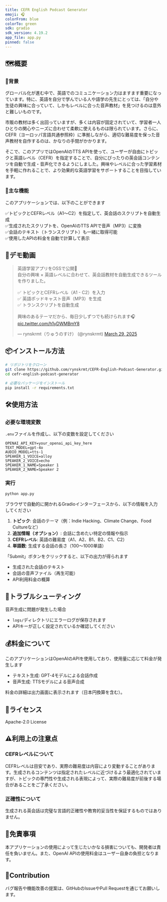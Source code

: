```yaml
---
title: CEFR English Podcast Generator
emoji: 🎧
colorFrom: blue
colorTo: green
sdk: gradio
sdk_version: 4.19.2
app_file: app.py
pinned: false
---
```


## 🗺️概要
### 🎯背景

グローバル化が進む中で、英語でのコミュニケーション力はますます重要になっています。特に、英語を自分で学んでいる人や語学の先生にとっては、「自分や生徒の興味に合っていて、しかもレベルに合った音声教材」を見つけるのは意外と難しいものです。

市販の教材は多く出回っていますが、多くは内容が固定されていて、学習者一人ひとりの関心やニーズに合わせて柔軟に使えるものは限られています。さらに、CEFR（ヨーロッパ言語共通参照枠）に準拠しながら、適切な難易度を保った音声教材を自作するのは、かなりの手間がかかります。

そこで、このアプリではOpenAIのTTS APIを使って、ユーザーが自由にトピックと英語レベル（CEFR）を指定することで、自分にぴったりの英会話コンテンツを自動で生成・音声化できるようにしました。興味やレベルに合った学習素材を手軽に作れることで、より効果的な英語学習をサポートすることを目指しています。


### 🚀主な機能
このアプリケーションでは、以下のことができます

✅トピックとCEFRレベル（A1〜C2）を指定して、英会話のスクリプトを自動生成  
✅生成されたスクリプトを、OpenAIのTTS APIで音声（MP3）に変換  
✅会話のテキスト（トランスクリプト）も一緒に取得可能  
✅使用したAPIの料金を自動で計算して表示  

## 🎥デモ動画
<blockquote class="twitter-tweet" data-media-max-width="560"><p lang="ja" dir="ltr">英語学習アプリをOSSで公開🚀<br>自分の興味 × 英語レベルに合わせて、英会話教材を自動生成できるツールを作りました。<br><br>✅ トピックとCEFRレベル（A1 - C2）を入力<br>✅ 英語ポッドキャスト音声（MP3）を生成<br>✅ トランスクリプトを自動生成<br><br>興味のあるテーマだから、毎日少しずつでも続けられます🎧 <a href="https://t.co/h1yDWMBmY8">pic.twitter.com/h1yDWMBmY8</a></p>&mdash; rynskrmt（りゅうのすけ） (@rynskrmt) <a href="https://twitter.com/rynskrmt/status/1905931286314905982?ref_src=twsrc%5Etfw">March 29, 2025</a></blockquote> <script async src="https://platform.twitter.com/widgets.js" charset="utf-8"></script>

## 📦インストール方法

```bash
# リポジトリをクローン
git clone https://github.com/rynskrmt/CEFR-English-Podcast-Generator.git
cd cefr-english-podcast-generator

# 必要なパッケージをインストール
pip install -r requirements.txt

```


## 🛠️使用方法
### 必要な環境変数

`.env`ファイルを作成し、以下の変数を設定してください

```
OPENAI_API_KEY=your_openai_api_key_here
TEXT_MODEL=gpt-4o
AUDIO_MODEL=tts-1
SPEAKER_1_VOICE=alloy
SPEAKER_2_VOICE=echo
SPEAKER_1_NAME=Speaker 1
SPEAKER_2_NAME=Speaker 2
```
### 実行
```bash
python app.py
```

ブラウザで自動的に開かれるGradioインターフェースから、以下の情報を入力してください

1. **トピック**: 会話のテーマ（例：Indie Hacking、Climate Change、Food Cultureなど）
2. **追加情報（オプション）**: 会話に含めたい特定の情報や指示
3. **CEFRレベル**: 英語の難易度（A1、A2、B1、B2、C1、C2）
4. **単語数**: 生成する会話の長さ（100〜1000単語）

「Submit」ボタンをクリックすると、以下の出力が得られます
- 生成された会話のテキスト
- 会話の音声ファイル（再生可能）
- API利用料金の概算


## 🐛トラブルシューティング

音声生成に問題が発生した場合
- `logs/`ディレクトリにエラーログが保存されます
- APIキーが正しく設定されているか確認してください

## 💰料金について

このアプリケーションはOpenAIのAPIを使用しており、使用量に応じて料金が発生します
- テキスト生成: GPT-4モデルによる会話作成
- 音声生成: TTSモデルによる音声合成

料金の詳細は出力画面に表示されます（日本円換算を含む）。

## 📄ライセンス
Apache-2.0 License

## ⚠️利用上の注意点
### CEFRレベルについて
CEFRレベルは目安であり、実際の難易度は内容により変動することがあります。生成されるコンテンツは指定されたレベルに近づけるよう最適化されていますが、トピックの専門性や生成される表現によって、実際の難易度が前後する場合があることをご了承ください。  
### 正確性について
生成される英会話は完璧な言語的正確性や教育的妥当性を保証するものではありません。

## 🛑免責事項
本アプリケーションの使用によって生じたいかなる損害についても、開発者は責任を負いません。また、OpenAI APIの使用料金はユーザー自身の負担となります。  

## 🤝Contribution
バグ報告や機能改善の提案は、GitHubのIssueやPull Requestを通じてお願いします。
